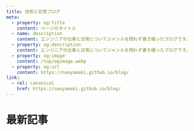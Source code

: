 ```yaml
---
title: 技術と日常ブログ
meta:
  - property: og:title
    content: ページのタイトル
  - name: description
    content: エンジニアの仕事と日常についてジャンルを問わず書き綴ったブログです。
  - property: og:description
    content: エンジニアの仕事と日常についてジャンルを問わず書き綴ったブログです。
  - property: og:image
    content: /top/ogimage.webp
  - property: og:url
    content: https://naoyamaki.github.io/blog/
link:
  - rel: canonical
    href: https://naoyamaki.github.io/blog/
---
```


# 最新記事

<LatestPosts/>